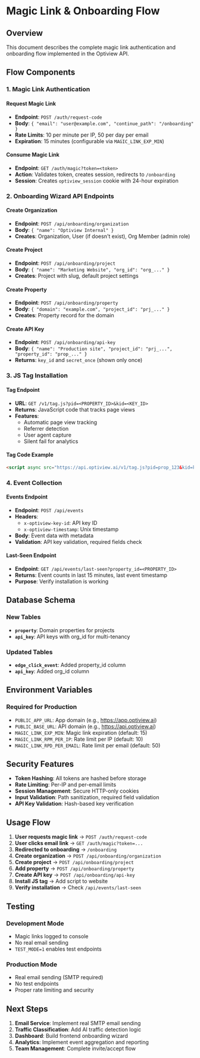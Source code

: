 # Magic Link & Onboarding Flow

## Overview
This document describes the complete magic link authentication and onboarding flow implemented in the Optiview API.

## Flow Components

### 1. Magic Link Authentication

#### Request Magic Link
- **Endpoint**: `POST /auth/request-code`
- **Body**: `{ "email": "user@example.com", "continue_path": "/onboarding" }`
- **Rate Limits**: 10 per minute per IP, 50 per day per email
- **Expiration**: 15 minutes (configurable via `MAGIC_LINK_EXP_MIN`)

#### Consume Magic Link
- **Endpoint**: `GET /auth/magic?token=<token>`
- **Action**: Validates token, creates session, redirects to `/onboarding`
- **Session**: Creates `optiview_session` cookie with 24-hour expiration

### 2. Onboarding Wizard API Endpoints

#### Create Organization
- **Endpoint**: `POST /api/onboarding/organization`
- **Body**: `{ "name": "Optiview Internal" }`
- **Creates**: Organization, User (if doesn't exist), Org Member (admin role)

#### Create Project
- **Endpoint**: `POST /api/onboarding/project`
- **Body**: `{ "name": "Marketing Website", "org_id": "org_..." }`
- **Creates**: Project with slug, default project settings

#### Create Property
- **Endpoint**: `POST /api/onboarding/property`
- **Body**: `{ "domain": "example.com", "project_id": "prj_..." }`
- **Creates**: Property record for the domain

#### Create API Key
- **Endpoint**: `POST /api/onboarding/api-key`
- **Body**: `{ "name": "Production site", "project_id": "prj_...", "property_id": "prop_..." }`
- **Returns**: `key_id` and `secret_once` (shown only once)

### 3. JS Tag Installation

#### Tag Endpoint
- **URL**: `GET /v1/tag.js?pid=<PROPERTY_ID>&kid=<KEY_ID>`
- **Returns**: JavaScript code that tracks page views
- **Features**: 
  - Automatic page view tracking
  - Referrer detection
  - User agent capture
  - Silent fail for analytics

#### Tag Code Example
```html
<script async src="https://api.optiview.ai/v1/tag.js?pid=prop_123&kid=key_456"></script>
```

### 4. Event Collection

#### Events Endpoint
- **Endpoint**: `POST /api/events`
- **Headers**: 
  - `x-optiview-key-id`: API key ID
  - `x-optiview-timestamp`: Unix timestamp
- **Body**: Event data with metadata
- **Validation**: API key validation, required fields check

#### Last-Seen Endpoint
- **Endpoint**: `GET /api/events/last-seen?property_id=<PROPERTY_ID>`
- **Returns**: Event counts in last 15 minutes, last event timestamp
- **Purpose**: Verify installation is working

## Database Schema

### New Tables
- **`property`**: Domain properties for projects
- **`api_key`**: API keys with org_id for multi-tenancy

### Updated Tables
- **`edge_click_event`**: Added property_id column
- **`api_key`**: Added org_id column

## Environment Variables

### Required for Production
- `PUBLIC_APP_URL`: App domain (e.g., https://app.optiview.ai)
- `PUBLIC_BASE_URL`: API domain (e.g., https://api.optiview.ai)
- `MAGIC_LINK_EXP_MIN`: Magic link expiration (default: 15)
- `MAGIC_LINK_RPM_PER_IP`: Rate limit per IP (default: 10)
- `MAGIC_LINK_RPD_PER_EMAIL`: Rate limit per email (default: 50)

## Security Features

- **Token Hashing**: All tokens are hashed before storage
- **Rate Limiting**: Per-IP and per-email limits
- **Session Management**: Secure HTTP-only cookies
- **Input Validation**: Path sanitization, required field validation
- **API Key Validation**: Hash-based key verification

## Usage Flow

1. **User requests magic link** → `POST /auth/request-code`
2. **User clicks email link** → `GET /auth/magic?token=...`
3. **Redirected to onboarding** → `/onboarding`
4. **Create organization** → `POST /api/onboarding/organization`
5. **Create project** → `POST /api/onboarding/project`
6. **Add property** → `POST /api/onboarding/property`
7. **Create API key** → `POST /api/onboarding/api-key`
8. **Install JS tag** → Add script to website
9. **Verify installation** → Check `/api/events/last-seen`

## Testing

### Development Mode
- Magic links logged to console
- No real email sending
- `TEST_MODE=1` enables test endpoints

### Production Mode
- Real email sending (SMTP required)
- No test endpoints
- Proper rate limiting and security

## Next Steps

1. **Email Service**: Implement real SMTP email sending
2. **Traffic Classification**: Add AI traffic detection logic
3. **Dashboard**: Build frontend onboarding wizard
4. **Analytics**: Implement event aggregation and reporting
5. **Team Management**: Complete invite/accept flow
